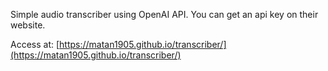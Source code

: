Simple audio transcriber using OpenAI API.
You can get an api key on their website.

Access at:
[https://matan1905.github.io/transcriber/](https://matan1905.github.io/transcriber/)

